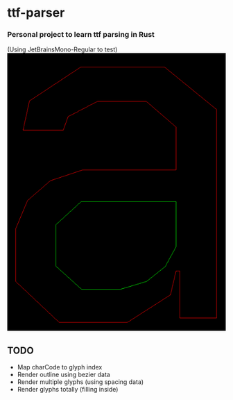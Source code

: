 # ttf-parser

### Personal project to learn ttf parsing in Rust

(Using JetBrainsMono-Regular to test)
![Initial Rendering 'a' character](img/initial_render.png)

## TODO
- Map charCode to glyph index
- Render outline using bezier data
- Render multiple glyphs (using spacing data)
- Render glyphs totally (filling inside)